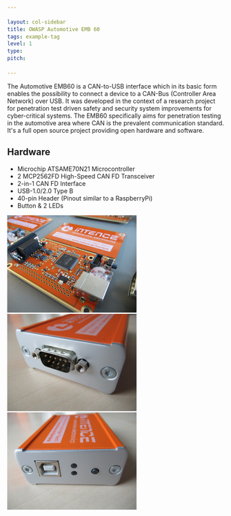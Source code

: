 ```yaml
---

layout: col-sidebar
title: OWASP Automotive EMB 60
tags: example-tag
level: 1
type: 
pitch: 

---
```


The Automotive EMB60 is a CAN-to-USB interface which in its basic form enables the possibility to connect a device to a CAN-Bus (Controller Area Network) over USB. It was developed in the context of a research project for penetration test driven safety and security system improvements for cyber-critical systems. The EMB60 specifically aims for penetration testing in the automotive area where CAN is the prevalent communication standard. It's a full open source project providing open hardware and software. 

## Hardware

* Microchip ATSAME70N21 Microcontroller
* 2 MCP2562FD High-Speed CAN FD Transceiver
* 2-in-1 CAN FD Interface
* USB-1.0/2.0 Type B
* 40-pin Header (Pinout similar to a RaspberryPi)
* Button & 2 LEDs

<p float="left">
    <img width="300" src="/pics/IMG_0145_small.jpg">
    <img width="300" src="/pics/IMG_0171_small.jpg">
    <img width="300" src="/pics/IMG_0170_small.jpg">
</p>



